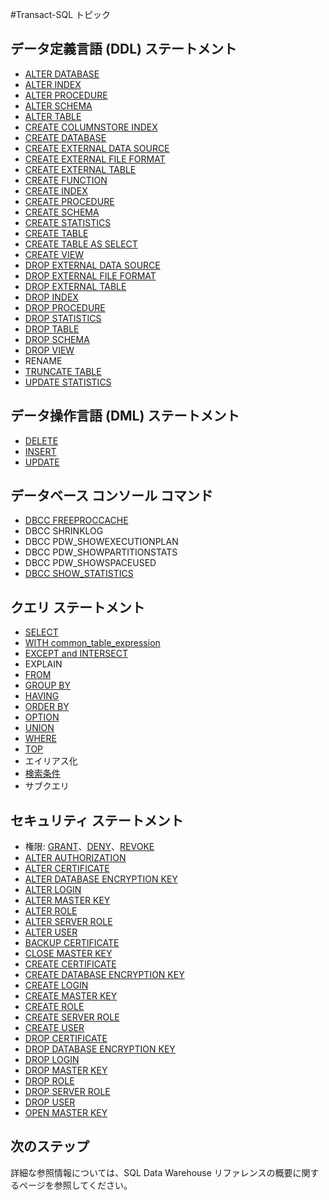 <properties
   pageTitle="SQL Data Warehouse Transact-SQL リファレンス | Microsoft Azure"
   description="SQL Data Warehouse によって使用される Transact-SQL トピックのリファレンス コンテンツへのリンク。"
   services="sql-data-warehouse"
   documentationCenter="NA"
   authors="barbkess"
   manager="jhubbard"
   editor=""/>

<tags
   ms.service="sql-data-warehouse"
   ms.devlang="NA"
   ms.topic="article"
   ms.tgt_pltfrm="NA"
   ms.workload="data-services"
   ms.date="06/23/2015"
   ms.author="barbkess"/>

#Transact-SQL トピック

## データ定義言語 (DDL) ステートメント

- [ALTER DATABASE](https://msdn.microsoft.com/library/mt204042.aspx)
- [ALTER INDEX](https://msdn.microsoft.com/library/ms188388.aspx)
- [ALTER PROCEDURE](https://msdn.microsoft.com/library/ms189762.aspx)
- [ALTER SCHEMA](https://msdn.microsoft.com/library/ms173423.aspx)
- [ALTER TABLE](https://msdn.microsoft.com/library/ms190273.aspx)
- [CREATE COLUMNSTORE INDEX](https://msdn.microsoft.com/library/gg492153.aspx)
- [CREATE DATABASE](https://msdn.microsoft.com/library/mt204021.aspx)
- [CREATE EXTERNAL DATA SOURCE](https://msdn.microsoft.com/library/dn935022.aspx)
- [CREATE EXTERNAL FILE FORMAT](https://msdn.microsoft.com/library/dn935026.aspx)
- [CREATE EXTERNAL TABLE](https://msdn.microsoft.com/library/dn935021.aspx)
- [CREATE FUNCTION](https://msdn.microsoft.com/library/mt203952.aspx)
- [CREATE INDEX](https://msdn.microsoft.com/library/ms188783.aspx)
- [CREATE PROCEDURE](https://msdn.microsoft.com/library/ms187926.aspx)
- [CREATE SCHEMA](https://msdn.microsoft.com/library/ms189462.aspx)
- [CREATE STATISTICS](https://msdn.microsoft.com/library/ms188038.aspx)
- [CREATE TABLE](https://msdn.microsoft.com/library/ms174979.aspx)
- [CREATE TABLE AS SELECT](https://msdn.microsoft.com/library/mt204041.aspx)
- [CREATE VIEW](https://msdn.microsoft.com/library/ms187956.aspx)
- [DROP EXTERNAL DATA SOURCE](https://msdn.microsoft.com/library/mt146367.aspx)
- [DROP EXTERNAL FILE FORMAT](https://msdn.microsoft.com/library/mt146379.aspx)
- [DROP EXTERNAL TABLE](https://msdn.microsoft.com/library/mt130698.aspx)
- [DROP INDEX](https://msdn.microsoft.com/library/ms176118.aspx)
- [DROP PROCEDURE](https://msdn.microsoft.com/library/ms174969.aspx)
- [DROP STATISTICS](https://msdn.microsoft.com/library/ms175075.aspx)
- [DROP TABLE](https://msdn.microsoft.com/library/ms173790.aspx)
- [DROP SCHEMA](https://msdn.microsoft.com/library/ms186751.aspx)
- [DROP VIEW](https://msdn.microsoft.com/library/ms173492.aspx)
- RENAME
- [TRUNCATE TABLE](https://msdn.microsoft.com/library/ms177570.aspx)
- [UPDATE STATISTICS](https://msdn.microsoft.com/library/ms187348.aspx)

## データ操作言語 (DML) ステートメント

- [DELETE](https://msdn.microsoft.com/library/ms189835.aspx)
- [INSERT](https://msdn.microsoft.com/library/ms174335.aspx)
- [UPDATE](https://msdn.microsoft.com/library/ms177523.aspx)

## データベース コンソール コマンド

- [DBCC FREEPROCCACHE](https://msdn.microsoft.com/library/ms174283.aspx)
- DBCC SHRINKLOG
- DBCC PDW_SHOWEXECUTIONPLAN
- DBCC PDW_SHOWPARTITIONSTATS
- DBCC PDW_SHOWSPACEUSED
- [DBCC SHOW_STATISTICS](https://msdn.microsoft.com/library/ms174384.aspx)

## クエリ ステートメント

- [SELECT](https://msdn.microsoft.com/library/ms189499.aspx)
- [WITH common_table_expression](https://msdn.microsoft.com/library/ms175972.aspx)
- [EXCEPT and INTERSECT](https://msdn.microsoft.com/library/ms188055.aspx)
- EXPLAIN
- [FROM](https://msdn.microsoft.com/library/ms177634.aspx)
- [GROUP BY](https://msdn.microsoft.com/library/ms177673.aspx)
- [HAVING](https://msdn.microsoft.com/library/ms180199.aspx)
- [ORDER BY](https://msdn.microsoft.com/library/ms188385.aspx)
- [OPTION](https://msdn.microsoft.com/library/ms190322.aspx)
- [UNION](https://msdn.microsoft.com/library/ms180026.aspx)
- [WHERE](https://msdn.microsoft.com/library/ms188047.aspx)
- [TOP](https://msdn.microsoft.com/library/ms189463.aspx)
- エイリアス化
- [検索条件](https://msdn.microsoft.com/library/ms173545.aspx)
- サブクエリ

## セキュリティ ステートメント

- 権限: [GRANT](https://msdn.microsoft.com/library/ms187965.aspx)、[DENY](https://msdn.microsoft.com/library/ms188338.aspx)、[REVOKE](https://msdn.microsoft.com/library/ms187728.aspx)
- [ALTER AUTHORIZATION](https://msdn.microsoft.com/library/ms187359.aspx)
- [ALTER CERTIFICATE](https://msdn.microsoft.com/library/ms189511.aspx)
- [ALTER DATABASE ENCRYPTION KEY](https://msdn.microsoft.com/library/bb630389.aspx)
- [ALTER LOGIN](https://msdn.microsoft.com/library/ms189828.aspx)
- [ALTER MASTER KEY](https://msdn.microsoft.com/library/ms186937.aspx)
- [ALTER ROLE](https://msdn.microsoft.com/library/ms189775.aspx)
- [ALTER SERVER ROLE](https://msdn.microsoft.com/library/ee677634.aspx)
- [ALTER USER](https://msdn.microsoft.com/library/ms176060.aspx)
- [BACKUP CERTIFICATE](https://msdn.microsoft.com/library/ms178578.aspx)
- [CLOSE MASTER KEY](https://msdn.microsoft.com/library/ms188387.aspx)
- [CREATE CERTIFICATE](https://msdn.microsoft.com/library/ms187798.aspx)
- [CREATE DATABASE ENCRYPTION KEY](https://msdn.microsoft.com/library/bb677241.aspx)
- [CREATE LOGIN](https://msdn.microsoft.com/library/ms189751.aspx)
- [CREATE MASTER KEY](https://msdn.microsoft.com/library/ms174382.aspx)
- [CREATE ROLE](https://msdn.microsoft.com/library/ms187936.aspx)
- [CREATE SERVER ROLE](https://msdn.microsoft.com/library/ee677610.aspx)
- [CREATE USER](https://msdn.microsoft.com/library/ms173463.aspx)
- [DROP CERTIFICATE](https://msdn.microsoft.com/library/ms179906.aspx)
- [DROP DATABASE ENCRYPTION KEY](https://msdn.microsoft.com/library/bb630256.aspx)
- [DROP LOGIN](https://msdn.microsoft.com/library/ms188012.aspx)
- [DROP MASTER KEY](https://msdn.microsoft.com/library/ms180071.aspx)
- [DROP ROLE](https://msdn.microsoft.com/library/ms174988.aspx)
- [DROP SERVER ROLE](https://msdn.microsoft.com/library/ee677643.aspx)
- [DROP USER](https://msdn.microsoft.com/library/ms189438.aspx)
- [OPEN MASTER KEY](https://msdn.microsoft.com/library/ms174433.aspx)


## 次のステップ
詳細な参照情報については、SQL Data Warehouse リファレンスの概要に関するページを参照してください。

<!--Image references-->

<!--Article references-->
[SQL Data Warehouse development overview]: sql-data-warehouse-overview-reference.md

<!--MSDN references-->


<!--Other Web references-->

<!---HONumber=July15_HO4-->